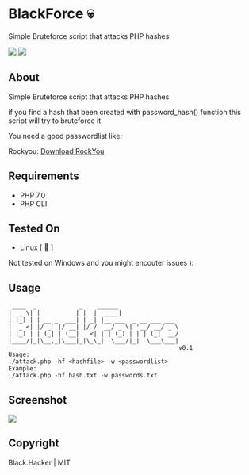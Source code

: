 # BlackForce 💀
Simple Bruteforce script that attacks PHP hashes

![](https://badgen.net/badge/version/0.1/blue) ![](https://badgen.net/github/license/BlackHacker511/BlackForce)
## About
Simple Bruteforce script that attacks PHP hashes

if you find a hash that been created with password_hash() function this script will try to bruteforce it

You need a good passwordlist like:

Rockyou: [Download RockYou](https://github.com/praetorian-code/Hob0Rules/blob/master/wordlists/rockyou.txt.gz)

## Requirements

+ PHP 7.0
+ PHP CLI

## Tested On
+ Linux [ 🐧 ]

Not tested on Windows and you might encouter issues ):

## Usage
```
 ____  _            _    ______                 
|  _ \| |          | |  |  ____|                
| |_) | | __ _  ___| | _| |__ ___  _ __ ___ ___ 
|  _ <| |/ _` |/ __| |/ /  __/ _ \| '__/ __/ _ \
| |_) | | (_| | (__|   <| | | (_) | | | (_|  __/
|____/|_|\__,_|\___|_|\_\_|  \___/|_|  \___\___|
                                                v0.1
Usage:
./attack.php -hf <hashfile> -w <passwordlist>
Example:
./attack.php -hf hash.txt -w passwords.txt

```

## Screenshot
![](https://i.imgur.com/aRTI3x1.png)

## Copyright

Black.Hacker | MIT
